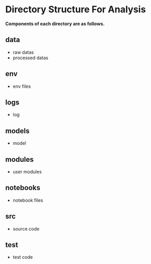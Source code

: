 # Directory Structure For Analysis

**Components of each directory are as follows.**

## data

- raw datas
- processed datas

## env

- env files

## logs

- log

## models

- model

## modules

- user modules

## notebooks

- notebook files

## src

- source code

## test

- test code
